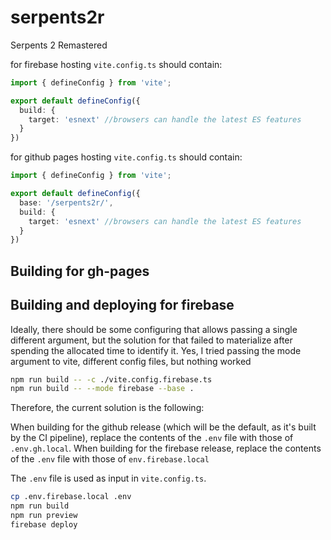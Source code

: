 # serpents2r

Serpents 2 Remastered

for firebase hosting `vite.config.ts` should contain:

```ts
import { defineConfig } from 'vite';

export default defineConfig({
  build: {
    target: 'esnext' //browsers can handle the latest ES features
  }
})
```

for github pages hosting `vite.config.ts` should contain:

```ts
import { defineConfig } from 'vite';

export default defineConfig({
  base: '/serpents2r/',
  build: {
    target: 'esnext' //browsers can handle the latest ES features
  }
})
```

## Building for gh-pages

## Building and deploying for firebase

Ideally, there should be some configuring that allows passing a single different argument, but the solution for that failed to materialize after spending the allocated time to identify it.
Yes, I tried passing the mode argument to vite, different config files, but nothing worked

```sh
npm run build -- -c ./vite.config.firebase.ts
npm run build -- --mode firebase --base .
```

Therefore, the current solution is the following:

When building for the github release (which will be the default, as it's built by the CI pipeline), replace the contents of the `.env` file with those of `.env.gh.local`.
When building for the firebase release, replace the contents of the `.env` file with those of `env.firebase.local`

The `.env` file is used as input in `vite.config.ts`.

```sh
cp .env.firebase.local .env
npm run build
npm run preview
firebase deploy
```
